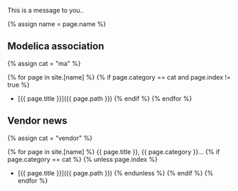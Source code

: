 This is a message to you..

{% assign name = page.name %}

## Modelica association
{% assign cat = "ma" %}

{% for page in site.[name] %}
{% if page.category == cat and page.index != true %}
* [{{ page.title }}]({{ page.path }})
{% endif %}
{% endfor %}

## Vendor news
{% assign cat = "vendor" %}

{% for page in site.[name] %}
{{ page.title }}, {{ page.category }}...
{% if page.category == cat %}
{% unless page.index %}
* [{{ page.title }}]({{ page.path }})
{% endunless %}
{% endif %}
{% endfor %}
